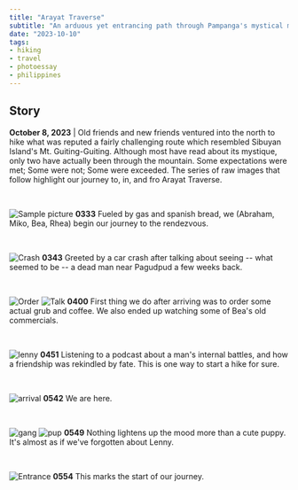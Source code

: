```yaml
---
title: "Arayat Traverse"
subtitle: "An arduous yet entrancing path through Pampanga's mystical mountain"
date: "2023-10-10"
tags:
- hiking
- travel
- photoessay
- philippines
---
```

## Story
**October 8, 2023** | Old friends and new friends ventured into the north to hike what was reputed a fairly challenging route which resembled Sibuyan Island's Mt. Guiting-Guiting. Although most have read about its mystique, only two have actually been through the mountain. Some expectations were met; Some were not; Some were exceeded. The series of raw images that follow highlight our journey to, in, and fro Arayat Traverse.

&nbsp;

![Sample picture](/images/Driving.jpg)
**0333** Fueled by gas and spanish bread, we (Abraham, Miko, Bea, Rhea) begin our journey to the rendezvous.

&nbsp;

![Crash](/images/Crash.jpg)
**0343** Greeted by a car crash after talking about seeing -- what seemed to be -- a dead man near Pagudpud a few weeks back.

&nbsp;
 
![Order](/images/Order.jpg)
![Talk](/images/Talk.jpg)
**0400** First thing we do after arriving was to order some actual grub and coffee. We also ended up watching some of Bea's old commercials.

&nbsp;

![lenny](/images/lenny.jpg)
**0451** Listening to a podcast about a man's internal battles, and how a friendship was rekindled by fate. This is one way to start a hike for sure.

&nbsp;

![arrival](/images/arrival.jpg)
**0542** We are here.

&nbsp;

![gang](/images/gang.jpg)
![pup](/images/pup.jpg)
**0549** Nothing lightens up the mood more than a cute puppy. It's almost as if we've forgotten about Lenny.

&nbsp;

![Entrance](/images/Entrance.jpg)
**0554** This marks the start of our journey.